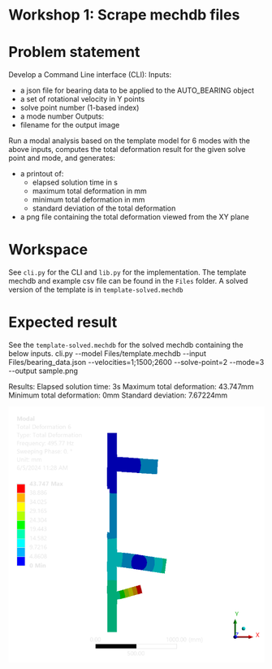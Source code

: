 # Workshop 1: Scrape mechdb files

# Problem statement
Develop a Command Line interface (CLI):
Inputs:
- a json file for bearing data to be applied to the AUTO_BEARING object
- a set of rotational velocity in Y points
- solve point number (1-based index)
- a mode number
Outputs:
- filename for the output image

Run a modal analysis based on the template model for 6 modes with the above inputs, computes the total deformation result for the given solve point and mode, and generates:
- a printout of:
    - elapsed solution time in s
    - maximum total deformation in mm
    - minimum total deformation in mm
    - standard deviation of the total deformation
- a png file containing the total deformation viewed from the XY plane

# Workspace
See `cli.py` for the CLI and `lib.py` for the implementation. The template mechdb and example csv file can be found in the `Files` folder. A solved version of
the template is in `template-solved.mechdb`

# Expected result
See the `template-solved.mechdb` for the solved mechdb containing the below inputs.
cli.py --model Files/template.mechdb --input Files/bearing_data.json --velocities=1;1500;2600 --solve-point=2 --mode=3 --output sample.png

Results:
    Elapsed solution time: 3s
    Maximum total deformation: 43.747mm
    Minimum total deformation: 0mm
    Standard deviation: 7.67224mm

![expected image result](./Files/reference.png)
